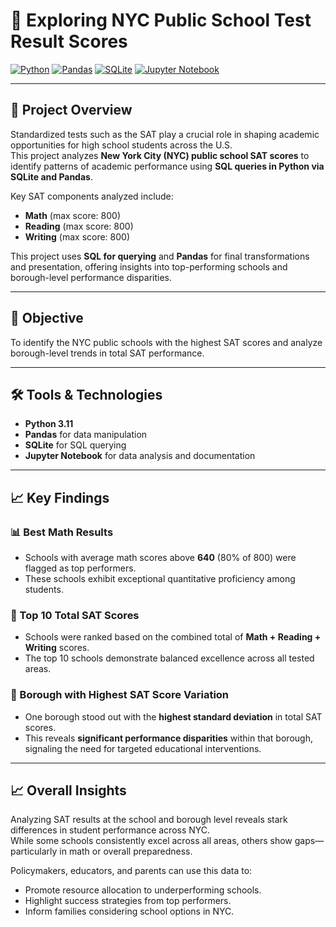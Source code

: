# 🧠 Exploring NYC Public School Test Result Scores

[![Python](https://img.shields.io/badge/Python-3.11-blue)](https://www.python.org/)
[![Pandas](https://img.shields.io/badge/Pandas-%3E%3D1.0-green)](https://pandas.pydata.org/)
[![SQLite](https://img.shields.io/badge/SQLite-Used-lightgrey)](https://www.sqlite.org/)
[![Jupyter Notebook](https://img.shields.io/badge/Jupyter-Notebook-orange)](https://jupyter.org/)

---

## 📌 Project Overview

Standardized tests such as the SAT play a crucial role in shaping academic opportunities for high school students across the U.S.  
This project analyzes **New York City (NYC) public school SAT scores** to identify patterns of academic performance using **SQL queries in Python via SQLite and Pandas**.

Key SAT components analyzed include:

- **Math** (max score: 800)
- **Reading** (max score: 800)
- **Writing** (max score: 800)

This project uses **SQL for querying** and **Pandas** for final transformations and presentation, offering insights into top-performing schools and borough-level performance disparities.

---

## 🎯 Objective

To identify the NYC public schools with the highest SAT scores and analyze borough-level trends in total SAT performance.

---

## 🛠️ Tools & Technologies

- **Python 3.11**
- **Pandas** for data manipulation
- **SQLite** for SQL querying
- **Jupyter Notebook** for data analysis and documentation

---

## 📈 Key Findings

### 📊 Best Math Results
- Schools with average math scores above **640** (80% of 800) were flagged as top performers.
- These schools exhibit exceptional quantitative proficiency among students.

### 🥇 Top 10 Total SAT Scores
- Schools were ranked based on the combined total of **Math + Reading + Writing** scores.
- The top 10 schools demonstrate balanced excellence across all tested areas.

### 🗽 Borough with Highest SAT Score Variation
- One borough stood out with the **highest standard deviation** in total SAT scores.
- This reveals **significant performance disparities** within that borough, signaling the need for targeted educational interventions.

---

## 📈 Overall Insights

Analyzing SAT results at the school and borough level reveals stark differences in student performance across NYC.  
While some schools consistently excel across all areas, others show gaps—particularly in math or overall preparedness.

Policymakers, educators, and parents can use this data to:

- Promote resource allocation to underperforming schools.
- Highlight success strategies from top performers.
- Inform families considering school options in NYC.
